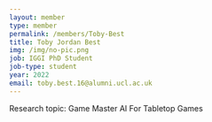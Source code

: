 ```yaml
---
layout: member
type: member
permalink: /members/Toby-Best
title: Toby Jordan Best
img: /img/no-pic.png
job: IGGI PhD Student
job-type: student
year: 2022
email: toby.best.16@alumni.ucl.ac.uk
---
```


Research topic: Game Master AI For Tabletop Games